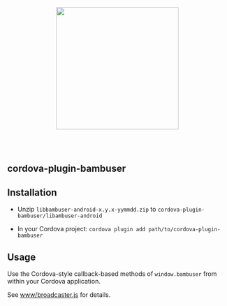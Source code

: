 <div>
  <br/><br />
  <p align="center">
    <a href="https://irisplatform.io" target="_blank" align="center">
        <img src="https://irisplatform.io/static/images/company/iris-by-bambuser-black-horisontal.png" width="280">
    </a>
  </p>
  <br/><br />
</div>

cordova-plugin-bambuser
-----------------------


## Installation

- Unzip `libbambuser-android-x.y.x-yymmdd.zip` to `cordova-plugin-bambuser/libambuser-android`

- In your Cordova project: `cordova plugin add path/to/cordova-plugin-bambuser`


## Usage

Use the Cordova-style callback-based methods of `window.bambuser`
from within your Cordova application.

See [www/broadcaster.js](./www/broadcaster.js) for details.
